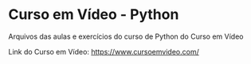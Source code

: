 # Curso em Vídeo - Python
 Arquivos das aulas e exercícios do curso de Python do Curso em Vídeo

Link do Curso em Vídeo: https://www.cursoemvideo.com/